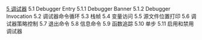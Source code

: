 [5 调试器](05.md)
    5.1 Debugger Entry
        5.1.1 Debugger Banner
        5.1.2 Debugger Invocation
    5.2 调试器命令循环
    5.3 栈帧
    5.4 变量访问
    5.5 源文件位置打印
    5.6 调试器策略控制
    5.7 退出命令
    5.8 信息命令
    5.9 函数追踪
    5.10 单步
    5.11 启用和禁用调试器